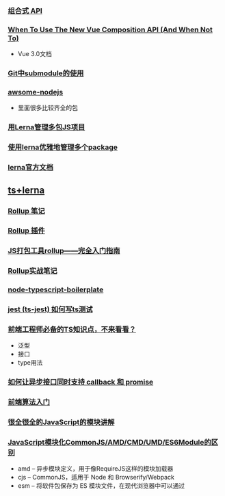### [组合式 API ](https://vue-composition-api-rfc.netlify.app/zh/#%E6%A6%82%E8%BF%B0)
### [When To Use The New Vue Composition API (And When Not To)](https://vuejsdevelopers.com/2020/02/17/vue-composition-api-when-to-use?utm_source=twitter-vjd&utm_medium=post&utm_campaign=m5a)
- Vue 3.0文档


### [Git中submodule的使用](https://zhuanlan.zhihu.com/p/87053283)


### [awsome-nodejs](https://github.com/sindresorhus/awesome-nodejs)
- 里面很多比较齐全的包

### [用Lerna管理多包JS项目](https://zhuanlan.zhihu.com/p/33858131)
### [使用lerna优雅地管理多个package](https://zhuanlan.zhihu.com/p/35237759)
### [lerna官方文档](https://github.com/lerna/lerna)
## [ts+lerna](https://medium.com/@NiGhTTraX/how-to-set-up-a-typescript-monorepo-with-lerna-c6acda7d4559)

### [Rollup 笔记](https://blog.csdn.net/kw023781/article/details/107306699)
### [Rollup 插件](https://blog.csdn.net/mjzhang1993/article/details/78502168)
### [JS打包工具rollup——完全入门指南](https://blog.csdn.net/ztnhnr/article/details/88390807)
### [Rollup实战笔记](https://chenshenhai.github.io/rollupjs-note/note/chapter02/01.html)


### [node-typescript-boilerplate](https://github.com/jsynowiec/node-typescript-boilerplate/blob/master/tsconfig.json)
### [jest (ts-jest) 如何写ts测试](https://riptutorial.com/typescript/example/29207/jest--ts-jest-)

### [前端工程师必备的TS知识点，不来看看？](https://mp.weixin.qq.com/s/Uh9TUkRwnOgk8c1hCirgXA)
- 泛型
- 接口
- type用法

### [如何让异步接口同时支持 callback 和 promise](https://mp.weixin.qq.com/s/A3I_dfiJOW3Eu1F6RdIZLw)
### [前端算法入门](https://mp.weixin.qq.com/s/Ng1bqnmlotAz92OJhTbkjA)

### [很全很全的JavaScript的模块讲解](https://segmentfault.com/a/1190000012464333?_ea=3022967)
### [JavaScript模块化CommonJS/AMD/CMD/UMD/ES6Module的区别](https://www.cnblogs.com/weiqinl/p/9940549.html#umd--webpack)
- amd – 异步模块定义，用于像RequireJS这样的模块加载器
- cjs – CommonJS，适用于 Node 和 Browserify/Webpack
- esm – 将软件包保存为 ES 模块文件，在现代浏览器中可以通过 <script type=module> 标签引入
- iife – 一个自动执行的功能，适合作为<script>标签。（如果要为应用程序创建一个捆绑包，您可能想要使用它，因为它会使文件大小变小。）
- umd – 通用模块定义，以amd，cjs 和 iife 为一体
- system - SystemJS 加载器格式
```javascript
// 使用Node, AMD 或 browser globals 模式创建模块
(function (root, factory) {
if (typeof define === 'function' && define.amd) {
// AMD模式. 注册为一个匿名函数
define(['b'], factory);
} else if (typeof module === 'object' && module.exports) {
// Node等类CommonJS的环境
module.exports = factory(require('b'));
} else {
// 浏览器全局变量 (root is window)
root.returnExports = factory(root.b);
}
}(typeof self !== 'undefined' ? self : this, function (b) {
// 以某种方式使用 b

//返回一个值来定义模块导出。(即可以返回对象，也可以返回函数)
return {};
}));
```

### [自定义Eslint规则](https://mp.weixin.qq.com/s/8QXQtF_aUV30OfRs0pKGBg)
- espree 生成抽象语法树
- astexplorer